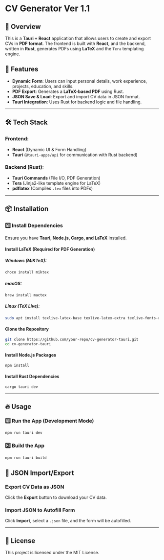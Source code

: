 # CV Generator Ver 1.1

## 📌 Overview
This is a **Tauri + React** application that allows users to create and export CVs in **PDF format**. The frontend is built with **React**, and the backend, written in **Rust**, generates PDFs using **LaTeX** and the `Tera` templating engine.

## 🚀 Features
- **Dynamic Form**: Users can input personal details, work experience, projects, education, and skills.
- **PDF Export**: Generates a **LaTeX-based PDF** using Rust.
- **JSON Save & Load**: Export and import CV data in JSON format.
- **Tauri Integration**: Uses Rust for backend logic and file handling.

---

## 🛠️ Tech Stack
### **Frontend:**
- **React** (Dynamic UI & Form Handling)
- **Tauri** (`@tauri-apps/api` for communication with Rust backend)

### **Backend (Rust):**
- **Tauri Commands** (File I/O, PDF Generation)
- **Tera** (Jinja2-like template engine for LaTeX)
- **pdflatex** (Compiles `.tex` files into PDFs)

---

## 📦 Installation
### **1️⃣ Install Dependencies**
Ensure you have **Tauri, Node.js, Cargo, and LaTeX** installed.

#### **Install LaTeX (Required for PDF Generation)**
##### Windows (MiKTeX):
```powershell
choco install miktex
```
##### macOS:
```bash
brew install mactex
```
##### Linux (TeX Live):
```bash
sudo apt install texlive-latex-base texlive-latex-extra texlive-fonts-recommended
```

#### **Clone the Repository**
```bash
git clone https://github.com/your-repo/cv-generator-tauri.git
cd cv-generator-tauri
```

#### **Install Node.js Packages**
```bash
npm install
```

#### **Install Rust Dependencies**
```bash
cargo tauri dev
```

---

## 🔥 Usage
### **1️⃣ Run the App (Development Mode)**
```bash
npm run tauri dev
```

### **2️⃣ Build the App**
```bash
npm run tauri build
```

## 📝 JSON Import/Export
### **Export CV Data as JSON**
Click the **Export** button to download your CV data.

### **Import JSON to Autofill Form**
Click **Import**, select a `.json` file, and the form will be autofilled.

---

## 📜 License
This project is licensed under the MIT License.

